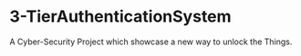 # 3-TierAuthenticationSystem
A Cyber-Security Project which showcase a new way to unlock the Things.
